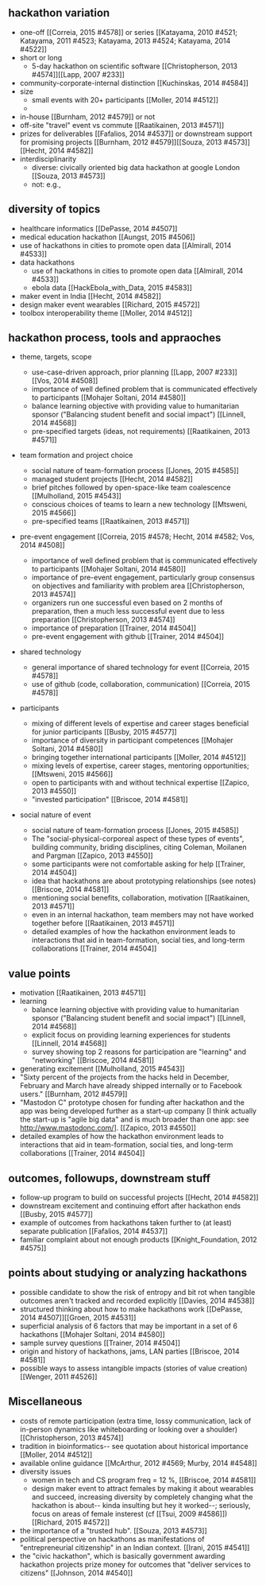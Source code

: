 ## hackathon variation
* one-off [[Correia, 2015 #4578]] or series [[Katayama, 2010 #4521; Katayama, 2011 #4523; Katayama, 2013 #4524; Katayama, 2014 #4522]]
* short or long 
   * 5-day hackathon on scientific software [[Christopherson, 2013 #4574]][[Lapp, 2007 #233]]
* community-corporate-internal distinction [[Kuchinskas, 2014 #4584]]
* size 
   * small events with 20+ participants  [[Moller, 2014 #4512]]
   * 
* in-house [[Burnham, 2012 #4579]] or not 
* off-site "travel" event vs commute [[Raatikainen, 2013 #4571]]
* prizes for deliverables [[Fafalios, 2014 #4537]] or downstream support for promising projects  [[Burnham, 2012 #4579]][[Souza, 2013 #4573]][[Hecht, 2014 #4582]]
* interdisciplinarity
   * diverse: civically oriented big data hackathon at google London [[Souza, 2013 #4573]]
   * not: e.g., 

## diversity of topics 
* healthcare informatics [[DePasse, 2014 #4507]]
* medical education hackathon [[Aungst, 2015 #4506]]
* use of hackathons in cities to promote open data [[Almirall, 2014 #4533]]
* data hackathons
   * use of hackathons in cities to promote open data [[Almirall, 2014 #4533]]
   * ebola data [[HackEbola_with_Data, 2015 #4583]]
* maker event in India [[Hecht, 2014 #4582]]
* design maker event wearables [[Richard, 2015 #4572]]
* toolbox interoperability theme [[Moller, 2014 #4512]]

## hackathon process, tools and appraoches 
* theme, targets, scope
   * use-case-driven approach, prior planning [[Lapp, 2007 #233]] [[Vos, 2014 #4508]]
   * importance of well defined problem that is communicated effectively to participants [[Mohajer Soltani, 2014 #4580]] 
   * balance learning objective with providing value to humanitarian sponsor ("Balancing student benefit and social impact") [[Linnell, 2014 #4568]]
   * pre-specified targets (ideas, not requirements) [[Raatikainen, 2013 #4571]]

* team formation and project choice
   * social nature of team-formation process [[Jones, 2015 #4585]] 
   * managed  student projects [[Hecht, 2014 #4582]]
   * brief pitches followed by open-space-like team coalescence [[Mulholland, 2015 #4543]]
   * conscious choices of teams to learn a new technology [[Mtsweni, 2015 #4566]]
   * pre-specified teams [[Raatikainen, 2013 #4571]]

* pre-event engagement [[Correia, 2015 #4578; Hecht, 2014 #4582; Vos, 2014 #4508]]
   * importance of well defined problem that is communicated effectively to participants [[Mohajer Soltani, 2014 #4580]] 
   * importance of pre-event engagement, particularly group consensus on objectives and familiarity with problem area [[Christopherson, 2013 #4574]]
   * organizers run one successful even based on 2 months of preparation, then a much less successful event due to less preparation [[Christopherson, 2013 #4574]]
   * importance of preparation [[Trainer, 2014 #4504]]
   * pre-event engagement with github [[Trainer, 2014 #4504]]

* shared technology 
   * general importance of shared technology for event [[Correia, 2015 #4578]]
   * use of github (code, collaboration, communication) [[Correia, 2015 #4578]]

* participants 
   * mixing of different levels of expertise and career stages beneficial for junior participants [[Busby, 2015 #4577]]
   * importance of diversity in participant competences [[Mohajer Soltani, 2014 #4580]] 
   * bringing together international participants  [[Moller, 2014 #4512]]
   * mixing levels of expertise, career stages, mentoring opportunities; [[Mtsweni, 2015 #4566]] 
   * open to participants with and without technical expertise [[Zapico, 2013 #4550]]
   * "invested participation" [[Briscoe, 2014 #4581]]

* social nature of event 
   * social nature of team-formation process [[Jones, 2015 #4585]] 
   * The "social-physical-corporeal aspect of these types of events", building community, briding disciplines, citing Coleman, Moilanen and Pargman [[Zapico, 2013 #4550]]
   * some participants were not comfortable asking for help [[Trainer, 2014 #4504]]
   * idea that hackathons are about prototyping relationships (see notes) [[Briscoe, 2014 #4581]]
   * mentioning social benefits, collaboration, motivation  [[Raatikainen, 2013 #4571]]
   * even in an internal hackathon, team members may not have worked together before [[Raatikainen, 2013 #4571]]
   * detailed examples of how the hackathon environment leads to interactions that aid in team-formation, social ties, and long-term collaborations [[Trainer, 2014 #4504]]

## value points 
* motivation [[Raatikainen, 2013 #4571]]
* learning 
   * balance learning objective with providing value to humanitarian sponsor ("Balancing student benefit and social impact") [[Linnell, 2014 #4568]]
   * explicit focus on providing learning experiences for students [[Linnell, 2014 #4568]]
   * survey showing top 2 reasons for participation are "learning" and "networking" [[Briscoe, 2014 #4581]]
* generating excitement [[Mulholland, 2015 #4543]]
* "Sixty percent of the projects from the hacks held in December, February and March have already shipped internally or to Facebook users."  [[Burnham, 2012 #4579]]
* "Mastodon C" prototype chosen for funding after hackathon and the app was being developed further as a start-up company [I think actually the start-up is "agile big data" and is much broader than one app: see http://www.mastodonc.com/]. [[Zapico, 2013 #4550]]
* detailed examples of how the hackathon environment leads to interactions that aid in team-formation, social ties, and long-term collaborations [[Trainer, 2014 #4504]]


## outcomes, followups, downstream stuff
* follow-up program to build on successful projects [[Hecht, 2014 #4582]]
* downstream excitement and continuing effort after hackathon ends [[Busby, 2015 #4577]] 
* example of outcomes from hackathons taken further to (at least) separate publication [[Fafalios, 2014 #4537]]
* familiar complaint about not enough products [[Knight_Foundation, 2012 #4575]]

## points about studying or analyzing hackathons
* possible candidate to show the risk of entropy and bit rot when tangible outcomes aren't tracked and recorded explicitly [[Davies, 2014 #4538]]
* structured thinking about how to make hackathons work [[DePasse, 2014 #4507]][[Groen, 2015 #4531]]
* superficial analysis of 6 factors that may be important in a set of 6 hackathons [[Mohajer Soltani, 2014 #4580]] 
* sample survey questions [[Trainer, 2014 #4504]]
* origin and history of hackathons, jams, LAN parties [[Briscoe, 2014 #4581]]
* possible ways to assess intangible impacts (stories of value creation)[[Wenger, 2011 #4526]]

## Miscellaneous
* costs of remote participation (extra time, lossy communication, lack of in-person dynamics like whiteboarding or looking over a shoulder) [[Christopherson, 2013 #4574]]
* tradition in bioinformatics-- see quotation about historical importance [[Moller, 2014 #4512]]
* available online guidance [[McArthur, 2012 #4569; Murby, 2014 #4548]]
* diversity issues 
   * women in tech and CS program freq = 12 %, [[Briscoe, 2014 #4581]]
   * design maker event to attract females by making it about wearables and succeed,  increasing diversity by completely changing what the hackathon is about-- kinda insulting but hey it worked--; seriously, focus on areas of female insterest (cf [[Tsui, 2009 #4586]]) [[Richard, 2015 #4572]]
* the importance of a "trusted hub". [[Souza, 2013 #4573]]
* political perspective on hackathons as manifestations of "entrepreneurial citizenship" in an Indian context. [[Irani, 2015 #4541]]
* the "civic hackathon", which is basically government awarding hackathon projects prize money for outcomes that "deliver services to citizens"  [[Johnson, 2014 #4540]]